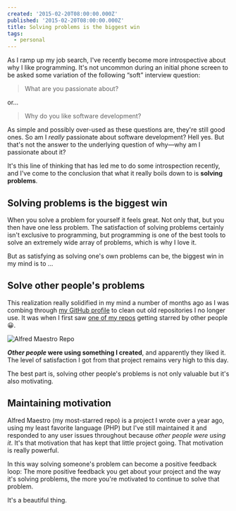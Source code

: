 ```yaml
---
created: '2015-02-20T08:00:00.000Z'
published: '2015-02-20T08:00:00.000Z'
title: Solving problems is the biggest win
tags:
  - personal
---
```


As I ramp up my job search, I've recently become more introspective about why I like programming. It's not uncommon during an initial phone screen to be asked some variation of the following “soft” interview question:

> What are you passionate about?

or...

> Why do you like software development?

As simple and possibly over-used as these questions are, they're still good ones. So am I _really_ passionate about software development? Hell yes. But that's not the answer to the underlying question of why—why am I passionate about it?

It's this line of thinking that has led me to do some introspection recently, and I've come to the conclusion that what it really boils down to is **solving problems**.

## Solving problems is the biggest win

When you solve a problem for yourself it feels great. Not only that, but you then have one less problem. The satisfaction of solving problems certainly isn't exclusive to programming, but programming is one of the best tools to solve an extremely wide array of problems, which is why I love it.

But as satisfying as solving one's own problems can be, the biggest win in my mind is to ...

## Solve other people's problems

This realization really solidified in my mind a number of months ago as I was combing through [my GitHub profile][gh] to clean out old repositories I no longer use. It was when I first saw [one of my repos][am] getting starred by other people 😀.

![Alfred Maestro Repo](https://dropsinn.s3.amazonaws.com/Screen%20Shot%202015-02-20%20at%202.42.24%20PM.png)

**_Other people_ were using something I created**, and apparently they liked it. The level of satisfaction I got from that project remains very high to this day.

The best part is, solving other people's problems is not only valuable but it's also motivating.

## Maintaining motivation

Alfred Maestro (my most-starred repo) is a project I wrote over a year ago, using my least favorite language (PHP) but I've still maintained it and responded to any user issues throughout because _other people were using it_. It's that motivation that has kept that little project going. That motivation is really powerful.

In this way solving someone's problem can become a positive feedback loop: The more positive feedback you get about your project and the way it's solving problems, the more you're motivated to continue to solve that problem.

It's a beautiful thing.

[gh]: https://github.com/iansinnott
[am]: https://github.com/iansinnott/alfred-maestro